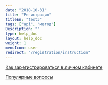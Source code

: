 ```yaml
---
date: "2018-10-31"
title: "Регистрация"
titleEn: "test3"
tags: ["api", "метод"]
Description: ""
type: help_doc
layout: help_doc
weight: 1
menuIcon: user
redirect: "/registration/instruction"
---
```


[Как зарегистрироваться в личном кабинете](/registration/instruction/)

[Популярные вопросы](/registration/questions/)
